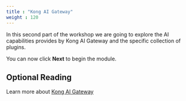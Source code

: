 ```yaml
---
title : "Kong AI Gateway"
weight : 120
---
```


In this second part of the workshop we are going to explore the AI capabilities provides by Kong AI Gateway and the specific collection of plugins.



You can now click **Next** to begin the module.

## Optional Reading

Learn more about [Kong AI Gateway](https://docs.konghq.com/gateway/latest/ai-gateway/)

